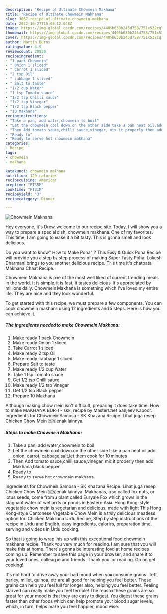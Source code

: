 ```yaml
---
description: "Recipe of Ultimate Chowmein Makhana"
title: "Recipe of Ultimate Chowmein Makhana"
slug: 3067-recipe-of-ultimate-chowmein-makhana
date: 2022-10-27T15:05:12.048Z
image: https://img-global.cpcdn.com/recipes/4405b630b245d758/751x532cq70/chowmein-makhana-recipe-main-photo.jpg
thumbnail: https://img-global.cpcdn.com/recipes/4405b630b245d758/751x532cq70/chowmein-makhana-recipe-main-photo.jpg
cover: https://img-global.cpcdn.com/recipes/4405b630b245d758/751x532cq70/chowmein-makhana-recipe-main-photo.jpg
author: Martin Burns
ratingvalue: 4.9
reviewcount: 20830
recipeingredient:
- "1 pack Chowmein"
- " Onion 1 sliced"
- " Carrot 1 sliced"
- "2 tsp Oil"
- " cabbage 1 sliced"
- " Salt to taste"
- "1/2 cup Water"
- "1 tsp Tomato sauce"
- "1/2 tsp Chilli sauce"
- "1/2 tsp Vinegar"
- "1/2 tsp Black pepper"
- "10 Makhana"
recipeinstructions:
- "Take a pan, add water,chowmein to boil"
- "Let the chowmein cool down.on the other side take a pan heat oil,add onion, carrot, cabbage,salt,let them cook for 10 minutes"
- "Then Add tomato sauce,chilli sauce,vinegar, mix it properly then add Makhana,black pepper"
- "Ready to"
- "Ready to serve hot chowmein makhana"
categories:
- Recipe
tags:
- chowmein
- makhana

katakunci: chowmein makhana 
nutrition: 129 calories
recipecuisine: American
preptime: "PT35M"
cooktime: "PT31M"
recipeyield: "3"
recipecategory: Dinner

---
```



![Chowmein Makhana](https://img-global.cpcdn.com/recipes/4405b630b245d758/751x532cq70/chowmein-makhana-recipe-main-photo.jpg)

Hey everyone, it's Drew, welcome to our recipe site. Today, I will show you a way to prepare a special dish, chowmein makhana. One of my favorites. This time, I am going to make it a bit tasty. This is gonna smell and look delicious.

Do you want to know&#34; How to Make Poha&#34; ? This Easy &amp; Quick Poha Recipe will provide you a step by step process of making Super Tasty Poha. Lokesh Dharmani brings to you another delicious recipe. This time it&#39;s chatpata Makhana Chaat Recipe.

Chowmein Makhana is one of the most well liked of current trending meals in the world. It is simple, it is fast, it tastes delicious. It's appreciated by millions daily. Chowmein Makhana is something which I've loved my entire life. They are nice and they look wonderful.


To get started with this recipe, we must prepare a few components. You can cook chowmein makhana using 12 ingredients and 5 steps. Here is how you can achieve it.

<!--inarticleads1-->

##### The ingredients needed to make Chowmein Makhana:

1. Make ready 1 pack Chowmein
1. Make ready  Onion 1 sliced
1. Take  Carrot 1 sliced
1. Make ready 2 tsp Oil
1. Make ready  cabbage 1 sliced
1. Prepare  Salt to taste
1. Make ready 1/2 cup Water
1. Take 1 tsp Tomato sauce
1. Get 1/2 tsp Chilli sauce
1. Make ready 1/2 tsp Vinegar
1. Get 1/2 tsp Black pepper
1. Prepare 10 Makhana


Although making chow mein isn&#39;t difficult, preparing it does take time. How to make MAKHANA BURFI - skk, recipe by MasterChef Sanjeev Kapoor. Ingredients for Chowmein Samosa - SK Khazana Recipe. Lihat juga resep Chicken Chow Mein 🇨🇳 enak lainnya. 

<!--inarticleads2-->

##### Steps to make Chowmein Makhana:

1. Take a pan, add water,chowmein to boil
1. Let the chowmein cool down.on the other side take a pan heat oil,add onion, carrot, cabbage,salt,let them cook for 10 minutes
1. Then Add tomato sauce,chilli sauce,vinegar, mix it properly then add Makhana,black pepper
1. Ready to
1. Ready to serve hot chowmein makhana


Ingredients for Chowmein Samosa - SK Khazana Recipe. Lihat juga resep Chicken Chow Mein 🇨🇳 enak lainnya. Makhanas, also called fox nuts, or lotus seeds, come from a plant called Euryale Fox which grows in the stagnant water of wetlands or ponds in Eastern Asia. Hong Kong-style vegetable chow mein is vegetarian and delicious, made with light This Hong Kong-style Cantonese Vegetable Chow Mein is a truly delicious meatless option for. Chicken Makhana Urdu Recipe, Step by step instructions of the recipe in Urdu and English, easy ingredients, calories, preparation time, serving and videos in Urdu cooking. 

So that is going to wrap this up with this exceptional food chowmein makhana recipe. Thank you very much for reading. I am sure that you will make this at home. There's gonna be interesting food at home recipes coming up. Remember to save this page in your browser, and share it to your loved ones, colleague and friends. Thank you for reading. Go on get cooking!

It's not hard to drive away your bad mood when you consume grains. Teff, barley, millet, quinoa, etc are all good for helping you feel better. These grains can help you feel full for longer also, helping you feel better. Feeling starved can really make you feel terrible! The reason these grains are so great for your mood is that they are easy to digest. You digest these grains faster than other foods which can help promote your blood sugar levels, which, in turn, helps make you feel happier, mood wise.
